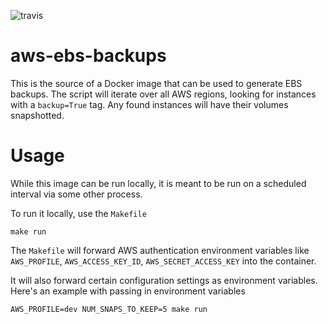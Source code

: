 
![travis](https://travis-ci.org/zacharysells/ebs-backups.svg?branch=master)

# aws-ebs-backups
This is the source of a Docker image that can be used to generate EBS backups. 
The script will iterate over all AWS regions, looking for instances with a `backup=True` tag. Any found instances will have their volumes snapshotted. 

# Usage
While this image can be run locally, it is meant to be run on a scheduled interval via some other process. 

To run it locally, use the `Makefile`
```
make run
```
The `Makefile` will forward AWS authentication environment variables like `AWS_PROFILE`, `AWS_ACCESS_KEY_ID`, `AWS_SECRET_ACCESS_KEY` into the container.

It will also forward certain configuration settings as environment variables. Here's an example with passing in environment variables
```
AWS_PROFILE=dev NUM_SNAPS_TO_KEEP=5 make run
```
